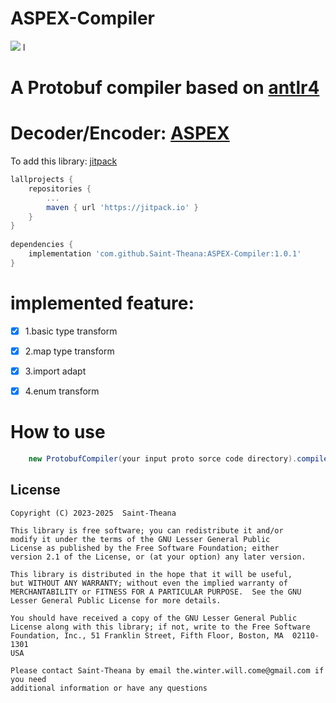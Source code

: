 # ASPEX-Compiler
[![](https://jitpack.io/v/Saint-Theana/ASPEX-Compiler.svg)](https://jitpack.io/#Saint-Theana/ASPEX-Compiler)
l
# A Protobuf compiler based on [antlr4](https://github.com/antlr/antlr4)

# Decoder/Encoder: [ASPEX](https://github.com/Saint-Theana/ASPEX)

To add this library:
[jitpack](https://jitpack.io/#Saint-Theana/ASPEX-Compiler)
```groovy
lallprojects {
	repositories {
		...
		maven { url 'https://jitpack.io' }
	}
}
	
dependencies {
	implementation 'com.github.Saint-Theana:ASPEX-Compiler:1.0.1'
}
```

# implemented feature:
 - [x] 1.basic type transform
 - [x] 2.map type transform
 - [x] 3.import adapt
 - [x] 4.enum transform


# How to use
```java
    new ProtobufCompiler(your input proto sorce code directory).compile(path to output java class);
```


## License
```
Copyright (C) 2023-2025  Saint-Theana

This library is free software; you can redistribute it and/or
modify it under the terms of the GNU Lesser General Public
License as published by the Free Software Foundation; either
version 2.1 of the License, or (at your option) any later version.

This library is distributed in the hope that it will be useful,
but WITHOUT ANY WARRANTY; without even the implied warranty of
MERCHANTABILITY or FITNESS FOR A PARTICULAR PURPOSE.  See the GNU
Lesser General Public License for more details.

You should have received a copy of the GNU Lesser General Public
License along with this library; if not, write to the Free Software
Foundation, Inc., 51 Franklin Street, Fifth Floor, Boston, MA  02110-1301
USA

Please contact Saint-Theana by email the.winter.will.come@gmail.com if you need
additional information or have any questions
```
